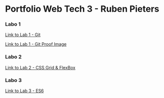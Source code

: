 # Portfolio Web Tech 3 - Ruben Pieters

### Labo 1

[Link to Lab 1 - Git](https://github.com/ApacheHelikopter/2imd-webtech3-lab1.git)

[Link to Lab 1 - Git Proof Image](https://github.com/ApacheHelikopter/2imd-webtech3-portfolio/tree/master/labo1-git)

### Labo 2

[Link to Lab 2 - CSS Grid & FlexBox](https://github.com/ApacheHelikopter/2imd-webtech3-portfolio/tree/master/labo2-css-grid-flexbox)

### Labo 3

[Link to Lab 3 - ES6](https://github.com/ApacheHelikopter/2imd-webtech3-portfolio/tree/master/lab3-ES6)
